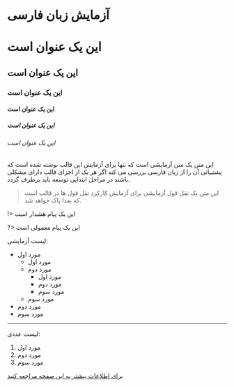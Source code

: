 # آزمایش زبان فارسی

# این یک عنوان است
## این یک عنوان است
### این یک عنوان است
#### این یک عنوان است
##### این یک عنوان است
###### این یک عنوان است

این متن یک متن آزمایشی است که تنها برای آزمایش این قالب نوشته شده است که پشتیبانی آن را از زبان فارسی بررسی می کند اگر هر یک از اجزای قالب دارای مشکلی باشند در مراحل ابتدایی توسعه باید برطرف گردد.

> این متن یک نقل قول آزمایشی برای آزمایش کارکرد نقل قول ها در قالب است که بعدا پاک خواهد شد.

!> این یک پیام هشدار است

?> این یک پیام معمولی است

لیست آزمایشی:
- مورد اول
    - مورد اول
    - مورد دوم
        - مورد اول
        - مورد دوم
        - مورد سوم
    - مورد سوم
- مورد دوم
- مورد سوم

---

لیست عددی:
1. مورد اول
2. مورد دوم
3. مورد سوم

[برای اطلاعات بیشتر به این صفحه مراجعه کنید](http://sagemath.org)
